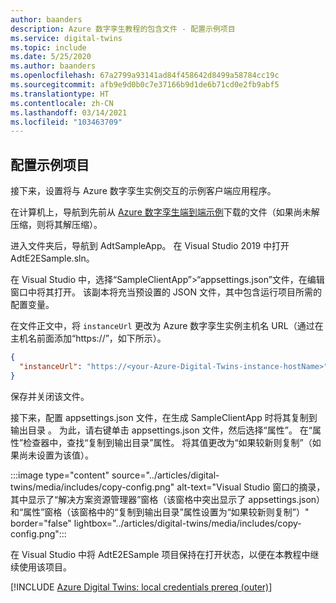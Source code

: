 ```yaml
---
author: baanders
description: Azure 数字孪生教程的包含文件 - 配置示例项目
ms.service: digital-twins
ms.topic: include
ms.date: 5/25/2020
ms.author: baanders
ms.openlocfilehash: 67a2799a93141ad84f458642d8499a58784cc19c
ms.sourcegitcommit: afb9e9d0b0c7e37166b9d1de6b71cd0e2fb9abf5
ms.translationtype: HT
ms.contentlocale: zh-CN
ms.lasthandoff: 03/14/2021
ms.locfileid: "103463709"
---
```

## <a name="configure-the-sample-project"></a>配置示例项目

接下来，设置将与 Azure 数字孪生实例交互的示例客户端应用程序。

在计算机上，导航到先前从 [Azure 数字孪生端到端示例](/samples/azure-samples/digital-twins-samples/digital-twins-samples)下载的文件（如果尚未解压缩，则将其解压缩）。

进入文件夹后，导航到 AdtSampleApp。 在 Visual Studio 2019 中打开 AdtE2ESample.sln。 

在 Visual Studio 中，选择“SampleClientApp”>“appsettings.json”文件，在编辑窗口中将其打开。 该副本将充当预设置的 JSON 文件，其中包含运行项目所需的配置变量。

在文件正文中，将 `instanceUrl` 更改为 Azure 数字孪生实例主机名 URL（通过在主机名前面添加“https://”，如下所示）。

```json
{
  "instanceUrl": "https://<your-Azure-Digital-Twins-instance-hostName>"
}
```

保存并关闭该文件。 

接下来，配置 appsettings.json 文件，在生成 SampleClientApp 时将其复制到输出目录 。 为此，请右键单击 appsettings.json 文件，然后选择“属性”。 在“属性”检查器中，查找“复制到输出目录”属性。 将其值更改为“如果较新则复制”（如果尚未设置为该值）。

:::image type="content" source="../articles/digital-twins/media/includes/copy-config.png" alt-text="Visual Studio 窗口的摘录，其中显示了“解决方案资源管理器”窗格（该窗格中突出显示了 appsettings.json）和“属性”窗格（该窗格中的“复制到输出目录”属性设置为“如果较新则复制”）" border="false" lightbox="../articles/digital-twins/media/includes/copy-config.png":::

在 Visual Studio 中将 AdtE2ESample 项目保持在打开状态，以便在本教程中继续使用该项目。

[!INCLUDE [Azure Digital Twins: local credentials prereq (outer)](digital-twins-local-credentials-outer.md)]
